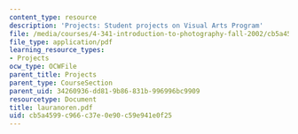 ```yaml
---
content_type: resource
description: 'Projects: Student projects on Visual Arts Program'
file: /media/courses/4-341-introduction-to-photography-fall-2002/cb5a4599c966c37e0e90c59e941e0f25_lauranoren.pdf
file_type: application/pdf
learning_resource_types:
- Projects
ocw_type: OCWFile
parent_title: Projects
parent_type: CourseSection
parent_uid: 34260936-dd81-9b86-831b-996996bc9909
resourcetype: Document
title: lauranoren.pdf
uid: cb5a4599-c966-c37e-0e90-c59e941e0f25
---
```

